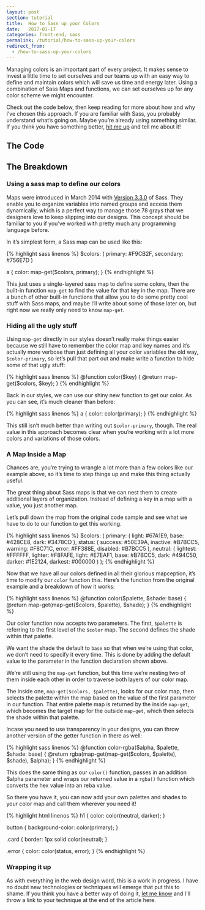 ```yaml
---
layout: post
section: tutorial
title:  How to Sass up your Colors
date:   2017-01-17
categories: front-end, sass
permalink: /tutorial/how-to-sass-up-your-colors
redirect_from:
  - /how-to-sass-up-your-colors
---
```


Managing colors is an important part of every project. It makes sense to invest a little time to set ourselves and our teams up with an easy way to define and maintain colors which will save us time and energy later. Using a combination of Sass Maps and functions, we can set ourselves up for any color scheme we might encounter.

Check out the code below, then keep reading for more about how and why I’ve chosen this approach. If you are familiar with Sass, you probably understand what’s going on. Maybe you’re already using something similar. If you think you have something better, [hit me up](mailto:hello@alexgetty.co) and tell me about it!

## The Code
<script src="https://gist.github.com/TheDataDesigner/c739b8a982b7e6517ccc63f114f72c3f.js?ts=2"></script>

## The Breakdown

### Using a sass map to define our colors

Maps were introduced in March 2014 with [Version 3.3.0](https://github.com/sass/sass/blob/master/doc-src/SASS_CHANGELOG.md#330-7-march-2014) of Sass. They enable you to organize variables into named groups and access them dynamically, which is a perfect way to manage those 78 grays that we designers love to keep slipping into our designs. This concept should be familiar to you if you’ve worked with pretty much any programming language before.

In it’s simplest form, a Sass map can be used like this:

{% highlight sass linenos %}
$colors: (
	primary: #F9CB2F,
	secondary: #756E7D
)

a {
	color: map-get($colors, primary);
}
{% endhighlight %}

This just uses a single-layered sass map to define some colors, then the built-in function `map-get` to find the value for that key in the map. There are a bunch of other built-in functions that allow you to do some pretty cool stuff with Sass maps, and maybe I’ll write about some of those later on, but right now we really only need to know `map-get`.

### Hiding all the ugly stuff

Using `map-get` directly in our styles doesn’t really make things easier because we still have to remember the color map and key names and it’s actually more verbose than just defining all your color variables the old way, `$color-primary`, so let’s pull that part out and make write a function to hide some of that ugly stuff:

{% highlight sass linenos %}
@function color($key) {
  @return map-get($colors, $key);
}
{% endhighlight %}

Back in our styles, we can use our shiny new function to get our color. As you can see, it’s much cleaner than before:

{% highlight sass linenos %}
a {
	color: color(primary);
}
{% endhighlight %}

This still isn’t much better than writing out `$color-primary`, though. The real value in this approach becomes clear when you’re working with a lot more colors and variations of those colors.

### A Map Inside a Map

Chances are, you’re trying to wrangle a lot more than a few colors like our example above, so it’s time to step things up and make this thing actually useful.

The great thing about Sass maps is that we can nest them to create additional layers of organization. Instead of defining a key in a map with a value, you just another map.

Let’s pull down the map from the original code sample and see what we have to do to our function to get this working.

{% highlight sass linenos %}
$colors: (
  primary: (
	  light: #67A1E9,
	  base: #428CE8,
    dark: #3478CD
  ),
  status: (
    success: #50E39A,
    inactive: #B7BCC5,
    warning: #F8C71C,
    error: #FF388E,
    disabled: #B7BCC5
  ),
  neutral: (
    lightest: #FFFFFF,
    lighter: #F8FAFE,
    light: #E7EAF1,
    base: #B7BCC5,
	  dark: #494C50,
    darker: #1E2124,
    darkest: #000000
  )
);
{% endhighlight %}

Now that we have all our colors defined in all their glorious mapception, it’s time to modify our `color` function this. Here’s the function from the original example and a breakdown of how it works:

{% highlight sass linenos %}
@function color($palette, $shade: base) {
  @return map-get(map-get($colors, $palette), $shade);
}
{% endhighlight %}

Our color function now accepts two parameters. The first, `$palette` is referring to the first level of the `$color` map. The second defines the shade within that palette.

We want the shade the default to `base` so that when we’re using that color, we don’t need to specify it every time. This is done by adding the default value to the parameter in the function declaration shown above.

We’re still using the `map-get` function, but this time we’re nesting two of them inside each other in order to traverse both layers of our color map.

The inside one, `map-get($colors, $palette)`, looks for our color map, then selects the palette within the map based on the value of the first parameter in our function. That entire palette map is returned by the inside `map-get`, which becomes the target map for the outside `map-get`, which then selects the shade within that palette.

Incase you need to use transparency in your designs, you can throw another version of the getter function in there as well:

{% highlight sass linenos %}
@function color-rgba($alpha, $palette, $shade: base) {
  @return rgba(map-get(map-get($colors, $palette), $shade), $alpha);
}
{% endhighlight %}

This does the same thing as our `color()` function, passes in an addition $alpha parameter and wraps our returned value in a `rgba()` function which converts the hex value into an reba value.

So there you have it, you can now add your own palettes and shades to your color map and call them wherever you need it!

{% highlight html linenos %}
h1 {
	color: color(neutral, darker);
}

button {
	background-color: color(primary);
}

.card {
	border: 1px solid color(neutral);
}

.error {
	color: color(status, error);
}
{% endhighlight %}


### Wrapping it up
As with everything in the web design word, this is a work in progress. I have no doubt new technologies or techniques will emerge that put this to shame. If you think you have a better way of doing it, [let me know](mailto:hello@alexgetty.co) and I'll throw a link to your technique at the end of the article here.
